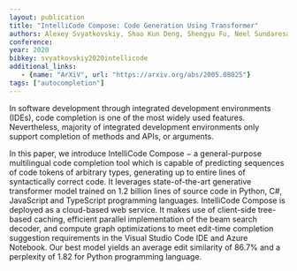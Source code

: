 ```yaml
---
layout: publication
title: "IntelliCode Compose: Code Generation Using Transformer"
authors: Alexey Svyatkovskiy, Shao Kun Deng, Shengyu Fu, Neel Sundaresan
conference: 
year: 2020
bibkey: svyatkovskiy2020intellicode
additional_links:
   - {name: "ArXiV", url: "https://arxiv.org/abs/2005.08025"}
tags: ["autocompletion"]
---
```

In software development through integrated development environments (IDEs), code completion is one of the most widely used features. Nevertheless, majority of integrated development environments only support completion of methods and APIs, or arguments.

In this paper, we introduce IntelliCode Compose − a general-purpose multilingual code completion tool which is capable of predicting sequences of code tokens of arbitrary types, generating up to entire lines of syntactically correct code. It leverages state-of-the-art generative transformer model trained on 1.2 billion lines of source code in Python, C#, JavaScript and TypeScript programming languages. IntelliCode Compose is deployed as a cloud-based web service. It makes use of client-side tree-based caching, efficient parallel implementation of the beam search decoder, and compute graph optimizations to meet edit-time completion suggestion requirements in the Visual Studio Code IDE and Azure Notebook.
Our best model yields an average edit similarity of 86.7% and a perplexity of 1.82 for Python programming language. 
